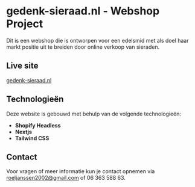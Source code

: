 # gedenk-sieraad.nl - Webshop Project

Dit is een webshop die is ontworpen voor een edelsmid met als doel haar markt positie uit te breiden door online verkoop van sieraden.

## Live site

[gedenk-sieraad.nl](https://www.gedenk-sieraad.nl/)

## Technologieën

Deze website is gebouwd met behulp van de volgende technologieën:
- **Shopify Headless**
- **Nextjs**
- **Tailwind CSS**

## Contact

Voor vragen of meer informatie kun je contact opnemen via roeljanssen2002@gmail.com of 06 363 588 63.

